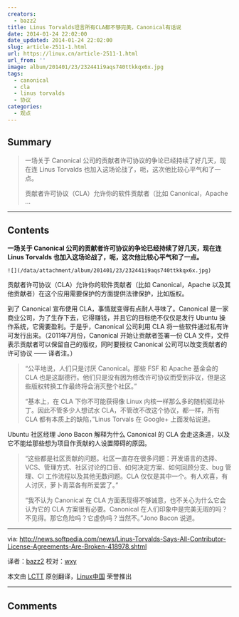 ```yaml
---
creators:
  - bazz2
title: Linus Torvalds坦言所有CLA都不够完美，Canonical有话说
date: 2014-01-24 22:02:00
date_updated: 2014-01-24 22:02:00
slug: article-2511-1.html
url: https://linux.cn/article-2511-1.html
url_from: ''
image: album/201401/23/232441i9aqs740ttkkqx6x.jpg
tags:
  - canonical
  - cla
  - linus torvalds
  - 协议
categories:
  - 观点
---
```


## Summary

> 一场关于 Canonical 公司的贡献者许可协议的争论已经持续了好几天，现在连 Linus Torvalds 也加入这场论战了，呃，这次他比较心平气和了一点。
> 
> 贡献者许可协议（CLA）允许你的软件贡献者（比如 Canonical，Apache   ...

***

<!-- more -->

## Contents

**一场关于 Canonical 公司的贡献者许可协议的争论已经持续了好几天，现在连 Linus Torvalds 也加入这场论战了，呃，这次他比较心平气和了一点。**

`![](/data/attachment/album/201401/23/232441i9aqs740ttkkqx6x.jpg)`

贡献者许可协议（CLA）允许你的软件贡献者（比如 Canonical，Apache 以及其他贡献者）在这个应用需要保护的方面提供法律保护，比如版权。

到了 Canonical 宣布使用 CLA，事情就变得有点耐人寻味了。Canonical 是一家商业公司，为了生存下去，它得赚钱，并且它的目标绝不仅仅是发行 Ubuntu 操作系统，它需要盈利。于是乎，Canonical 公司利用 CLA 将一些软件通过私有许可发行出来。（2011年7月份，Canonical 开始让贡献者签署一份 CLA 文件，文件表示贡献者可以保留自己的版权，同时要授权 Canonical 公司可以改变贡献者的许可协议 —— 译者注。）

> 
> “公平地说，人们只是讨厌 Canonical。那些 FSF 和 Apache 基金会的 CLA 也是这副德行。他们只是没有因为修改许可协议而受到非议，但是这些版权转换工作最终将会消灭整个社区。”
> 
> 
> “基本上，在 CLA 下你不可能获得像 Linux 内核一样那么多的随机驱动补丁。因此不管多少人想试水 CLA，不管改不改这个协议，都一样，所有 CLA 都有本质上的缺陷，”Linus Torvals 在 Google+ 上面发帖说道。
> 
> 
> 

Ubuntu 社区经理 Jono Bacon 解释为什么 Canonical 的 CLA 会走这条道，以及它不能给那些想为项目作贡献的人设置障碍的原因。

> 
> “这些都是社区贡献的问题。社区一直存在很多问题：开发语言的选择、VCS、管理方式、社区讨论的口音、如何决定方案、如何回顾分支、bug 管理、CI 工作流程以及其他无数问题。CLA 仅仅是其中一个。有人欢喜，有人讨厌，萝卜青菜各有所爱罢了。”
> 
> 
> “我不认为 Canonical 在 CLA 方面表现得不够诚意，也不关心为什么它会认为它的 CLA 方案很有必要。Canonical 在人们印象中是完美无瑕的吗？不见得。那它危险吗？它虚伪吗？当然不。”Jono Bacon 说道。
> 
> 
> 

---

via: <http://news.softpedia.com/news/Linus-Torvalds-Says-All-Contributor-License-Agreements-Are-Broken-418978.shtml>

译者：[bazz2](https://github.com/bazz2) 校对：[wxy](https://github.com/wxy)

本文由 [LCTT](https://github.com/LCTT/TranslateProject) 原创翻译，[Linux中国](https://linux.cn/) 荣誉推出

***

## Comments
